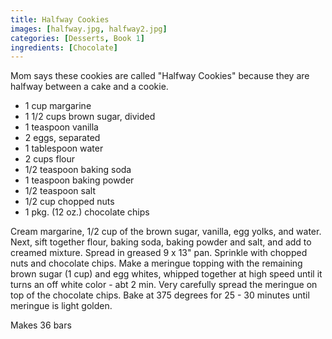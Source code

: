 ```yaml
---
title: Halfway Cookies
images: [halfway.jpg, halfway2.jpg]
categories: [Desserts, Book 1]
ingredients: [Chocolate]
---
```




Mom says these cookies are called "Halfway Cookies" because they are
halfway between a cake and a cookie.

-   1 cup margarine
-   1 1/2 cups brown sugar, divided
-   1 teaspoon vanilla
-   2 eggs, separated
-   1 tablespoon water
-   2 cups flour
-   1/2 teaspoon baking soda
-   1 teaspoon baking powder
-   1/2 teaspoon salt
-   1/2 cup chopped nuts
-   1 pkg. (12 oz.) chocolate chips

Cream margarine, 1/2 cup of the brown sugar, vanilla, egg yolks, and
water. Next, sift together flour, baking soda, baking powder and salt,
and add to creamed mixture. Spread in greased 9 x 13" pan. Sprinkle with
chopped nuts and chocolate chips. Make a meringue topping with the
remaining brown sugar (1 cup) and egg whites, whipped together at high
speed until it turns an off white color - abt 2 min. Very carefully
spread the meringue on top of the chocolate chips. Bake at 375 degrees
for 25 - 30 minutes until meringue is light golden.

Makes 36 bars

 
